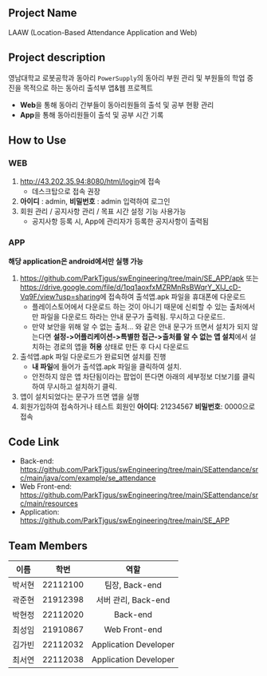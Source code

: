 ## Project Name
LAAW (Location-Based Attendance Application and Web) 

## Project description
영남대학교 로봇공학과 동아리 `PowerSupply`의 동아리 부원 관리 및 부원들의 학업 증진을 목적으로 하는 동아리 출석부 앱&웹 프로젝트
- **Web**을 통해 동아리 간부들이 동아리원들의 출석 및 공부 현황 관리
- **App**을 통해 동아리원들이 출석 및 공부 시간 기록  

## How to Use
### WEB
1. <http://43.202.35.94:8080/html/login>에 접속 
   - 데스크탑으로 접속 권장
3. **아이디** : admin, **비밀번호** : admin 입력하여 로그인
4. 회원 관리 / 공지사항 관리 / 목표 시간 설정 기능 사용가능
   - 공지사항 등록 시, App에 관리자가 등록한 공지사항이 출력됨
### APP
**해당 application은 android에서만 실행 가능**
1. <https://github.com/ParkTjgus/swEngineering/tree/main/SE_APP/apk> 또는 <https://drive.google.com/file/d/1pq1aoxfxMZRMnRsBWqrY_XIJ_cD-Vq9F/view?usp=sharing>에 접속하여 출석앱.apk 파일을 휴대폰에 다운로드
   - 플레이스토어에서 다운로드 하는 것이 아니기 때문에 신뢰할 수 있는 출처에서만 파일을 다운로드 하라는 안내 문구가 출력됨. 무시하고 다운로드.
   - 만약 보안을 위해 알 수 없는 출처... 와 같은 안내 문구가 뜨면서 설치가 되지 않는다면 **설정->어플리케이션->특별한 접근->출처를 알 수 없는 앱 설치**에서 설치하는 경로의 앱을 **허용** 상태로 만든 후 다시 다운로드
2. 출석앱.apk 파일 다운로드가 완료되면 설치를 진행
   - **내 파일**에 들어가 출석앱.apk 파일을 클릭하여 설치.
   - 안전하지 않은 앱 차단됨이라는 팝업이 뜬다면 아래의 세부정보 더보기를 클릭하여 무시하고 설치하기 클릭.
3. 앱이 설치되었다는 문구가 뜨면 앱을 실행
4. 회원가입하여 접속하거나 테스트 회원인 **아이디**: 21234567 **비밀번호**: 0000으로 접속 

## Code Link
- Back-end: <https://github.com/ParkTjgus/swEngineering/tree/main/SEattendance/src/main/java/com/example/se_attendance>
- Web Front-end: <https://github.com/ParkTjgus/swEngineering/tree/main/SEattendance/src/main/resources>
- Application: <https://github.com/ParkTjgus/swEngineering/tree/main/SE_APP>  

## Team Members

|이름|학번|역할|
|:------:|:------:|:------------------:|
|박서현|22112100|팀장, Back-end|
|곽준현|21912398|서버 관리, Back-end|
|박현정|22112020|Back-end|
|최성임|21910867|Web Front-end|
|김가빈|22112032|Application Developer|
|최서연|22112038|Application Developer|

